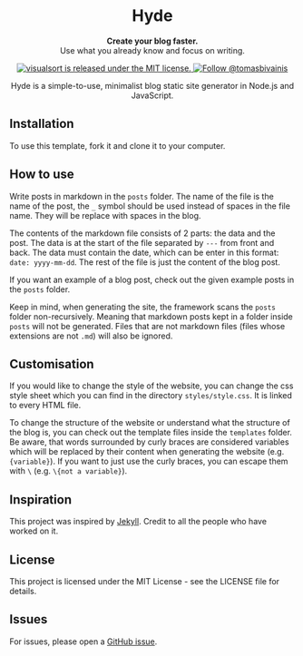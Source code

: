 <h1 align="center"> 
  Hyde
</h1>

<p align="center"> 
  <strong>Create your blog faster.</strong><br> 
  Use what you already know and focus on writing.
</p>

<p align="center">
  <a href="https://github.com/TomasBivainis/visualsort/blob/main/LICENSE">
    <img src="https://img.shields.io/badge/license-MIT-blue.svg" alt="visualsort is released under the MIT license." />
  </a>
  <a href="https://x.com/tomasbivainis">
    <img src="https://img.shields.io/twitter/url?url=https%3A%2F%2Fx.com%2Ftomasbivainis&label=Follow%20me" alt="Follow @tomasbivainis" />
  </a>
</p>

<p align="center">
  Hyde is a simple-to-use, minimalist blog static site generator in Node.js and JavaScript.
</p>

## Installation

To use this template, fork it and clone it to your computer.

## How to use

Write posts in markdown in the `posts` folder. The name of the file is the name of the post, the `_` symbol should be used instead of spaces in the file name. They will be replace with spaces in the blog.

The contents of the markdown file consists of 2 parts: the data and the post. The data is at the start of the file separated by `---` from front and back. The data must contain the date, which can be enter in this format: `date: yyyy-mm-dd`. The rest of the file is just the content of the blog post.

If you want an example of a blog post, check out the given example posts in the `posts` folder.

Keep in mind, when generating the site, the framework scans the `posts` folder non-recursively. Meaning that markdown posts kept in a folder inside `posts` will not be generated. Files that are not markdown files (files whose extensions are not `.md`) will also be ignored.

## Customisation

If you would like to change the style of the website, you can change the css style sheet which you can find in the directory `styles/style.css`. It is linked to every HTML file.

To change the structure of the website or understand what the structure of the blog is, you can check out the template files inside the `templates` folder. Be aware, that words surrounded by curly braces are considered variables which will be replaced by their content when generating the website (e.g. `{variable}`). If you want to just use the curly braces, you can escape them with `\` (e.g. `\{not a variable}`).

## Inspiration

This project was inspired by [Jekyll](https://github.com/jekyll/jekyll). Credit to all the people who have worked on it.

## License

This project is licensed under the MIT License - see the LICENSE file for details.

## Issues

For issues, please open a [GitHub issue](https://github.com/TomasBivainis/hyde/issues).
